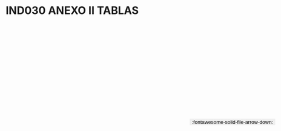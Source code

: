 
# IND030 ANEXO II TABLAS

<a href='../IND030 ANEXO II TABLAS.pdf' download>
<button class='md-button -primary' 
id='download-btn' style="position: fixed; top: 10%; right: 20px; 
        transform: translateY(-50%); z-index: 1000;  border: none; ">
:fontawesome-solid-file-arrow-down: 
</button>
</a>

<div 
    id='../IND030 ANEXO II TABLAS.pdf' 
    data-pdf-url='../IND030 ANEXO II TABLAS.pdf'
    style=' width: 100%; height: auto;overflow: auto;'>
</div>

